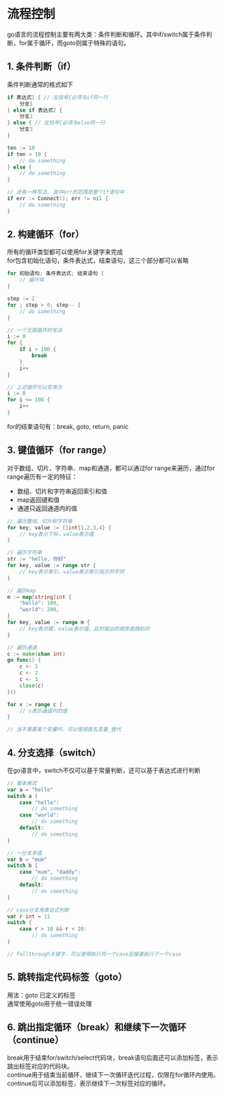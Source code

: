 # 流程控制

go语言的流程控制主要有两大类：条件判断和循环。其中if/switch属于条件判断，for属于循环，而goto则属于特殊的语句。

## 1. 条件判断（if）

条件判断通常的格式如下

```go
if 表达式1 { // 左括号{必须与if同一行
    分支1
} else if 表达式2 {
    分支2
} else { // 左括号{必须与else同一行
    分支3
}
```

```go
ten := 10
if ten > 10 {
    // do something
} else {
    // do something
}

// 还有一种写法, 其中err的范围是整个if语句中
if err := Connect(); err != nil {
    // do something
}
```

## 2. 构建循环（for）

所有的循环类型都可以使用for关键字来完成  
for包含初始化语句，条件表达式，结束语句，这三个部分都可以省略
```go
for 初始语句; 条件表达式; 结束语句 {
    // 循环体
}

step := 2
for ; step > 0; step-- {
    // do something
}

// 一个无限循环的写法
i := 0
for {
    if i > 100 {
        break
    }
    i++
}

// 上述循环可以变体为
i := 0
for i <= 100 {
    i++
}
```

for的结束语句有：break, goto, return, panic  

## 3. 键值循环（for range）

对于数组、切片、字符串、map和通道，都可以通过for range来遍历，通过for range遍历有一定的特征：

* 数组、切片和字符串返回索引和值
* map返回键和值
* 通道只返回通道内的值

```go
// 遍历数组、切片和字符串
for key, value := []int{1,2,3,4} {
    // key表示下标，value表示值
}

// 遍历字符串
str := "hello, 你好"
for key, value := range str {
    // key表示索引，value表示索引指示的字符
}

// 遍历map
m := map[string]int {
    "hello": 100,
    "world": 200,
}
for key, value := range m {
    // key表示键，value表示值，此时输出的顺序是随机的
}

// 遍历通道
c := make(chan int)
go func() {
    c <- 1
    c <- 2
    c <- 3
    close(c)
}()

for v := range c {
    // v表示通道内的值
}

// 当不需要某个变量时，可以使用匿名变量_替代
```

## 4. 分支选择（switch）

在go语言中，switch不仅可以基于常量判断，还可以基于表达式进行判断  

```go
// 基本格式
var a = "hello"
switch a {
    case "hello":
        // do something
    case "world":
        // do something
    default:
        // do something
}

// 一分支多值
var b = "mum"
switch b {
    case "mum", "daddy":
        // do something
    default:
        // do something
}

// case分支用表达式判断
var r int = 11
switch {
    case r > 10 && r < 20:
        // do something
}

// fallthrough关键字，可以使得执行完一个case后接着执行下一个case
```

## 5. 跳转指定代码标签（goto）

用法：goto 已定义的标签  
通常使用goto用于统一错误处理

## 6. 跳出指定循环（break）和继续下一次循环（continue）

break用于结束for/switch/select代码块，break语句后面还可以添加标签，表示跳出标签对应的代码块。  
continue用于结束当前循环，继续下一次循环迭代过程，仅限在for循环内使用。continue后可以添加标签，表示继续下一次标签对应的循环。  
